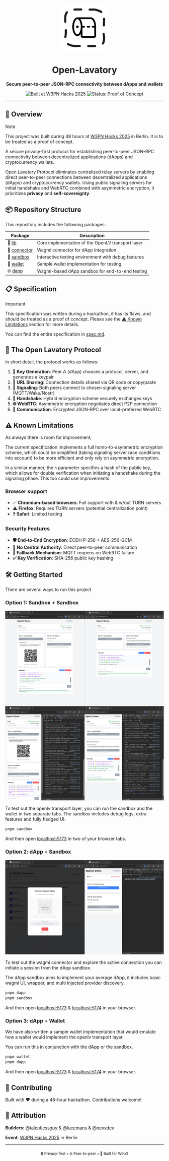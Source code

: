 <div align="center">
  <picture width="150" height="150">
    <source srcset="./packages/dapp/public/openlavatory_dark.png" media="(prefers-color-scheme: dark)">
    <img src="./packages/dapp/public/openlavatory.png" alt="Open Lavatory Protocol" width="150" height="150">
  </picture>
  <br />
  <h1>Open-Lavatory</h1>
  <p><strong>Secure peer-to-peer JSON-RPC connectivity between dApps and wallets</strong></p>
  
  <div align="center">
    <a href="https://hackathon.web3privacy.info">
      <img src="https://img.shields.io/badge/Built%20at-W3PN%20Hacks%202025-blue?style=for-the-badge" alt="Built at W3PN Hacks 2025">
    </a>
    <a href="#">
      <img src="https://img.shields.io/badge/Status-Proof%20of%20Concept-orange?style=for-the-badge" alt="Status: Proof of Concept">
    </a>
  </div>
</div>

---

## 🌟 Overview

> [!NOTE]  
> This project was built during 48 hours at [W3PN Hacks 2025](https://hackathon.web3privacy.info) in Berlin.
> It is to be treated as a proof of concept.

A secure privacy-first protocol for establishing peer-to-peer JSON-RPC connectivity between decentralized applications (dApps) and cryptocurrency wallets.

Open Lavatory Protocol eliminates centralized relay servers by enabling direct peer-to-peer connections between decentralized applications (dApps) and cryptocurrency wallets. Using public signaling servers for initial handshake and WebRTC combined with asymmetric encryption, it prioritizes **privacy** and **self-sovereignty**.

## 📦 Repository Structure

This repository includes the following packages:

| Package | Description |
|---------|-------------|
| 🔧 [lib](./packages/lib) | Core implementation of the OpenLV transport layer |
| 🔌 [connector](./packages/connector) | Wagmi connector for dApp integration |
| 🧪 [sandbox](./packages/sandbox) | Interactive testing environment with debug features |
| 👛 [wallet](./packages/wallet) | Sample wallet implementation for testing |
| 🌐 [dapp](./packages/dapp) | Wagmi-based dApp sandbox for end-to-end testing |

## 📋 Specification

> [!IMPORTANT]  
> This specification was written during a hackathon, it has its flaws, and should be treated as a proof of concept. Please see the [⚠️ Known Limitations](#%EF%B8%8F-known-limitations) section for more details.

You can find the entire specification in [spec.md](./spec.md).

## 📝 The Open Lavatory Protocol

In short detail, the protocol works as follows:

1. **🔑 Key Generation**: Peer A (dApp) chooses a protocol, server, and generates a keypair
2. **📱 URL Sharing**: Connection details shared via QR code or copy/paste  
3. **🤝 Signaling**: Both peers connect to chosen signaling server (MQTT/Waku/Nostr)
4. **🔐 Handshake**: Hybrid encryption scheme securely exchanges keys
5. **🌐 WebRTC**: Asymmetric encryption negotiates direct P2P connection
6. **💬 Communication**: Encrypted JSON-RPC over local-preferred WebRTC

## ⚠️ Known Limitations

As always there is room for improvement;

The current specification implements a full homo-to-asymmetric encryption scheme, which could be simplified (taking signaling server race conditions into account) to be more efficient and only rely on asymmetric encryption.

In a similar manner, the `h` parameter specifies a hash of the public key, which allows for double verification when initiating a handshake during the signaling phase. This too could use improvements.

### Browser support

- ✅ **Chromium-based browsers**: Full support with & w/out TURN servers
- ⚠️ **Firefox**: Requires TURN servers (potential centralization point)
- ❓ **Safari**: Limited testing

### Security Features

- **🛡️ End-to-End Encryption**: ECDH P-256 + AES-256-GCM
- **🚫 No Central Authority**: Direct peer-to-peer communication
- **🔄 Fallback Mechanism**: MQTT reopens on WebRTC failure
- **✅ Key Verification**: SHA-256 public key hashing

## 🛠️ Getting Started

There are several ways to run this project

### Option 1: Sandbox + Sandbox

![Sandbox + Sandbox](/packages/dapp/public/ss_01.png)
![Sandbox + Sandbox + Element Inspect](/packages/dapp/public/ss_02.png)

To test out the openlv transport layer, you can run the sandbox and the wallet in two separate tabs. The sandbox includes debug logs, extra features and fully fledged UI.

```bash
pnpm sandbox
```

And then open [localhost:5173](http://localhost:5173) in two of your browser tabs.

### Option 2: dApp + Sandbox

![dApp + Sandbox](/packages/dapp/public/ss_03.png)

To test out the wagmi connector and explore the active connection you can initiate a session from the dApp sandbox.

The dApp sandbox aims to implement your average dApp, it includes basic wagmi UI, wrapper, and multi injected provider discovery.

```bash
pnpm dapp
pnpm sandbox
```

And then open [localhost:5173](http://localhost:5173) & [localhost:5174](http://localhost:5174) in your browser.

### Option 3: dApp + Wallet

We have also written a sample wallet implementation that would emulate how a wallet would implement the openlv transport layer.

You can run this in conjunction with the dApp or the sandbox.

```bash
pnpm wallet
pnpm dapp
```

And then open [localhost:5173](http://localhost:5173) & [localhost:5174](http://localhost:5174) in your browser.

## 🤝 Contributing

Built with ❤️ during a 48-hour hackathon. Contributions welcome!

## 👥 Attribution

**Builders**: [@talentlessguy](https://github.com/talentlessguy) & [@lucemans](https://github.com/lucemans) & [@nevvdev](https://github.com/nevvdev)

**Event**: [W3PN Hacks 2025](https://hackathon.web3privacy.info) in Berlin

---

<div align="center">
  <sub>🔒 Privacy-first • 🌐 Peer-to-peer • 🚀 Built for Web3</sub>
</div>
